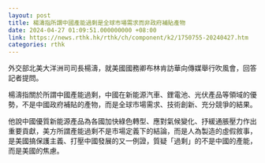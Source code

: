```yaml
---
layout: post
title: 楊濤指所謂中國產能過剩是全球市場需求而非政府補貼產物
date: 2024-04-27 01:09:51.000000000 +08:00
link: https://news.rthk.hk/rthk/ch/component/k2/1750755-20240427.htm
categories: rthk
---
```


外交部北美大洋洲司司長楊濤，就美國國務卿布林肯訪華向傳媒舉行吹風會，回答記者提問。

楊濤指關於所謂中國產能過剩，中國在新能源汽車、鋰電池、光伏產品等領域的優勢，不是中國政府補貼的產物，而是全球市場需求、技術創新、充分競爭的結果。

他說中國優質新能源產品為各國加快綠色轉型、應對氣候變化、抒緩通脹壓力作出重要貢獻，美方所謂產能過剩不是市場定義下的結論，而是人為製造的虛假敘事，是美國搞保護主義、打壓中國發展的又一例證，質疑「過剩」的不是中國的產能，而是美國的焦慮。
